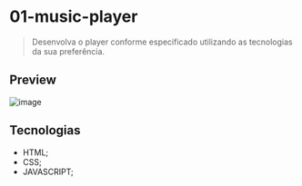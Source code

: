# 01-music-player
> Desenvolva o player conforme especificado utilizando as tecnologias da sua preferência.

## Preview
![image](https://github.com/MatheusPrudente/bora-codar/assets/80559882/21e01ee7-f2df-4e10-b1dd-3b9d3ad3b560)

## Tecnologias
- HTML;
- CSS;
- JAVASCRIPT;
